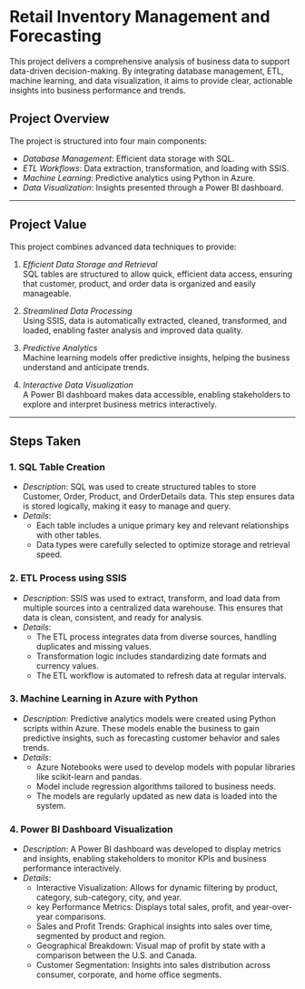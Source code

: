 # Retail Inventory Management and Forecasting

This project delivers a comprehensive analysis of business data to support data-driven decision-making. By integrating database management, ETL, machine learning, and data visualization, it aims to provide clear, actionable insights into business performance and trends.

## Project Overview

The project is structured into four main components:
- *Database Management*: Efficient data storage with SQL.
- *ETL Workflows*: Data extraction, transformation, and loading with SSIS.
- *Machine Learning*: Predictive analytics using Python in Azure.
- *Data Visualization*: Insights presented through a Power BI dashboard.

---

## Project Value

This project combines advanced data techniques to provide:

1. *Efficient Data Storage and Retrieval*  
   SQL tables are structured to allow quick, efficient data access, ensuring that customer, product, and order data is organized and easily manageable.

2. *Streamlined Data Processing*  
   Using SSIS, data is automatically extracted, cleaned, transformed, and loaded, enabling faster analysis and improved data quality.

3. *Predictive Analytics*  
   Machine learning models offer predictive insights, helping the business understand and anticipate trends.

4. *Interactive Data Visualization*  
   A Power BI dashboard makes data accessible, enabling stakeholders to explore and interpret business metrics interactively.

---

## Steps Taken

### 1. SQL Table Creation
   - *Description*: SQL was used to create structured tables to store Customer, Order, Product, and OrderDetails data. This step ensures data is stored logically, making it easy to manage and query.
   - *Details*:
     - Each table includes a unique primary key and relevant relationships with other tables.
     - Data types were carefully selected to optimize storage and retrieval speed.
   


### 2. ETL Process using SSIS
   - *Description*: SSIS was used to extract, transform, and load data from multiple sources into a centralized data warehouse. This ensures that data is clean, consistent, and ready for analysis.
   - *Details*:
     - The ETL process integrates data from diverse sources, handling duplicates and missing values.
     - Transformation logic includes standardizing date formats and currency values.
     - The ETL workflow is automated to refresh data at regular intervals.
   


### 3. Machine Learning in Azure with Python
   - *Description*: Predictive analytics models were created using Python scripts within Azure. These models enable the business to gain predictive insights, such as forecasting customer behavior and sales trends.
   - *Details*:
     - Azure Notebooks were used to develop models with popular libraries like scikit-learn and pandas.
     - Model include regression  algorithms tailored to business needs.
     - The models are regularly updated as new data is loaded into the system.
   


### 4. Power BI Dashboard Visualization
   - *Description*: A Power BI dashboard was developed to display metrics and insights, enabling stakeholders to monitor KPIs and business performance interactively.
   - *Details*:
     - Interactive Visualization: Allows for dynamic filtering by product, category, sub-category, city, and year.
     - key Performance Metrics: Displays total sales, profit, and year-over-year comparisons.
     - Sales and Profit Trends: Graphical insights into sales over time, segmented by product and region.
     - Geographical Breakdown: Visual map of profit by state with a comparison between the U.S. and Canada.
     - Customer Segmentation: Insights into sales distribution across consumer, corporate, and home office segments.
   
